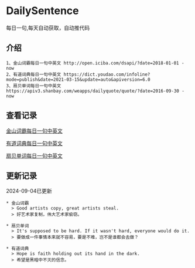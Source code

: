 # DailySentence

每日一句,每天自动获取，自动推代码

## 介绍

```
1、金山词霸每日一句中英文 http://open.iciba.com/dsapi/?date=2018-01-01 - now
2、有道词典每日一句中英文 https://dict.youdao.com/infoline?mode=publish&date=2021-03-15&update=auto&apiversion=6.0
3、扇贝单词每日一句中英文 https://apiv3.shanbay.com/weapps/dailyquote/quote/?date=2016-09-30 - now
```

## 查看记录

[金山词霸每日一句中英文](./data/iciba/)

[有道词典每日一句中英文](./data/youdao/)

[扇贝单词每日一句中英文](./data/shanbay/)

## 更新记录
2024-09-04已更新 
```
* 金山词霸
  > Good artists copy, great artists steal.
  > 好艺术家复制，伟大艺术家偷窃。

* 扇贝单词
  > It's supposed to be hard. If it wasn't hard, everyone would do it.
  > 要做成一件事情本来就不容易，要是不难，岂不是谁都会去做？

* 有道词典
  > Hope is faith holding out its hand in the dark.
  > 希望是黑暗中不灭的信念。

```

